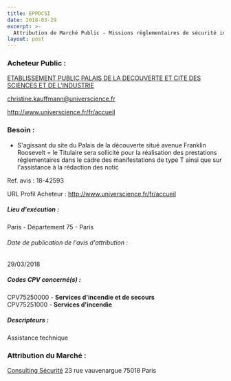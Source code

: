 ```yaml
---
title: EPPDCSI
date: 2018-03-29
excerpt: >-
  Attribution de Marché Public - Missions règlementaires de sécurité incendie pour manifestations de type T
layout: post
---
```


### Acheteur Public : 
<a href="/acheteur-139/siren-519587851"> ETABLISSEMENT PUBLIC PALAIS DE LA DECOUVERTE ET CITE DES SCIENCES ET DE L'INDUSTRIE</a><br/>



christine.kauffmann@universcience.fr


http://www.universcience.fr/fr/accueil
### Besoin :

- S'agissant du site du Palais de la découverte situé avenue Franklin Roosevelt = le Titulaire sera sollicité pour la réalisation des prestations réglementaires dans le cadre des manifestations de type T ainsi que sur l'assistance à la rédaction des notic

Ref. avis : 18-42593

URL Profil Acheteur : http://www.universcience.fr/fr/accueil

##### Lieu d'exécution :

Paris - Département 75 - Paris

###### Date de publication de l'avis d'attribution : 
29/03/2018

##### Codes CPV concerné(s) :
CPV75250000 - **Services d'incendie et de secours** <br/>
CPV75251000 - **Services d'incendie** <br/>

##### Descripteurs :
Assistance technique <br/>

### Attribution du Marché :
<a href="/entreprise-576/siren-793795030"> Consulting Sécurité</a>    23 rue vauvenargue 75018 Paris <br/>
